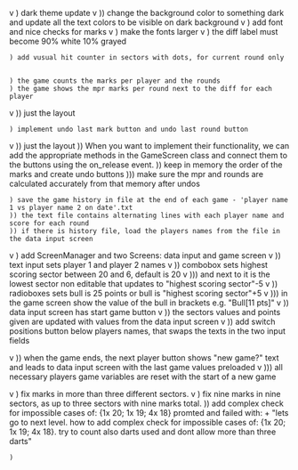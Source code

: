 v   ) dark theme update
v   )) change the background color to something dark and update all the text colors to be visible on dark background
v   ) add font and nice checks for marks
v   ) make the fonts larger
v   ) the diff label must become 90% white 10% grayed


    ) add vusual hit counter in sectors with dots, for current round only


    ) the game counts the marks per player and the rounds
    ) the game shows the mpr marks per round next to the diff for each player 
v   )) just the layout

    ) implement undo last mark button and undo last round button
v   )) just the layout
    )) When you want to implement their functionality, we can add the appropriate methods in the GameScreen class and connect them to the buttons using the on_release event.
    )) keep in memory the order of the marks and create undo buttons
    ))) make sure the mpr and rounds are calculated accurately from that memory after undos

    ) save the game history in file at the end of each game - 'player name 1 vs player name 2 on date'.txt
    )) the text file contains alternating lines with each player name and score for each round
    )) if there is history file, load the players names from the file in the data input screen

v   ) add ScreenManager and two Screens: data input and game screen
v   )) text input sets player 1 and player 2 names
v   )) combobox sets highest scoring sector between 20 and 6, default is 20
v   ))) and next to it is the lowest sector non editable that updates to "highest scoring sector"-5
v   )) radioboxes sets bull is 25 points or bull is "highest scoring sector"+5
v   ))) in the game screen show the value of the bull in brackets e.g. "Bull[11 pts]"
v   )) data input screen has start game button
v   )) the sectors values and points given are updated with values from the data input screen
v   )) add switch positions button below players names, that swaps the texts in the two input fields

v    )) when the game ends, the next player button shows "new game?" text and leads to data input screen with the last game values preloaded
v   ))) all necessary players game variables are reset with the start of a new game

v   ) fix marks in more than three different sectors.
v   ) fix nine marks in nine sectors, as up to three sectors with nine marks total.
    )) add complex check for impossible cases of: {1x 20; 1x 19; 4x 18}
    promted and failed with:
    + "lets go to next level. how to add complex check for impossible cases of: {1x 20; 1x 19; 4x 18}. try to count also darts used and dont allow more than three darts"

    ) 